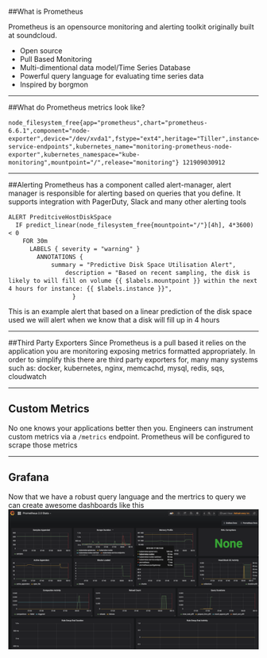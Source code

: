 ##What is Prometheus

Prometheus is an opensource monitoring and alerting toolkit originally built at soundcloud.
- Open source 
- Pull Based Monitoring
- Multi-dimentional data model/Time Series Database
- Powerful query language for evaluating time series data
- Inspired by borgmon

---

##What do Prometheus metrics look like?

```
node_filesystem_free{app="prometheus",chart="prometheus-6.6.1",component="node-exporter",device="/dev/xvda1",fstype="ext4",heritage="Tiller",instance="10.189.124.76:9100",job="kubernetes-service-endpoints",kubernetes_name="monitoring-prometheus-node-exporter",kubernetes_namespace="kube-monitoring",mountpoint="/",release="monitoring"} 121909030912
```

---

##Alerting
Prometheus has a component called alert-manager, alert manager is responsible for alerting based on queries that you define.  It supports integration with PagerDuty, Slack and many other alerting tools

```
ALERT PreditciveHostDiskSpace
  IF predict_linear(node_filesystem_free{mountpoint="/"}[4h], 4*3600) < 0
    FOR 30m
      LABELS { severity = "warning" }
        ANNOTATIONS {
            summary = "Predictive Disk Space Utilisation Alert",
                description = "Based on recent sampling, the disk is likely to will fill on volume {{ $labels.mountpoint }} within the next 4 hours for instance: {{ $labels.instance }}",
                  }
```
This is an example alert that based on a linear prediction of the disk space used we will alert when we know that a disk will fill up in 4 hours

---

##Third Party Exporters
Since Prometheus is a pull based it relies on the application you are monitoring exposing metrics formatted appropriately.  In order to simplify this there are third party exporters for, many many systems such as: docker, kubernetes, nginx, memcachd, mysql, redis, sqs, cloudwatch

---

## Custom Metrics
No one knows your applications better then you.  Engineers can instrument custom metrics via a `/metrics` endpoint.  Prometheus will be configured to scrape those metrics

---

## Grafana

Now that we have a robust query language and the mertrics to query we can create awesome dashboards like this
![](./grafana.png)
